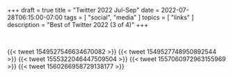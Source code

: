 +++
draft = true
title = "Twitter 2022 Jul-Sep"
date = 2022-07-28T06:15:00-07:00
tags = [
  "social",
  "media"
]
topics = [
  "links"
]
description = "Best of Twitter 2022 (3 of 4)"
+++
<div align="center" style="font-size:x-small"></div><br clear="all" />


{{< tweet 1549527546634670082 >}}
{{< tweet 1549527748950892544 >}}
{{< tweet 1555322046447509504 >}}
{{< tweet 1557060972963155969 >}}
{{< tweet 1560266958729138177 >}}
